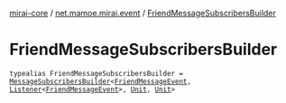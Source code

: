 [mirai-core](../index.md) / [net.mamoe.mirai.event](index.md) / [FriendMessageSubscribersBuilder](./-friend-message-subscribers-builder.md)

# FriendMessageSubscribersBuilder

`typealias FriendMessageSubscribersBuilder = `[`MessageSubscribersBuilder`](-message-subscribers-builder/index.md)`<`[`FriendMessageEvent`](../net.mamoe.mirai.message/-friend-message-event/index.md)`, `[`Listener`](-listener/index.md)`<`[`FriendMessageEvent`](../net.mamoe.mirai.message/-friend-message-event/index.md)`>, `[`Unit`](https://kotlinlang.org/api/latest/jvm/stdlib/kotlin/-unit/index.html)`, `[`Unit`](https://kotlinlang.org/api/latest/jvm/stdlib/kotlin/-unit/index.html)`>`